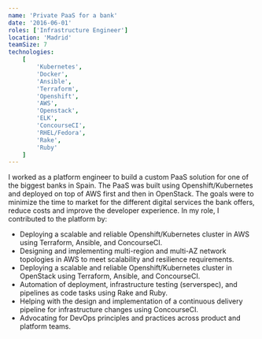 ```yaml
---
name: 'Private PaaS for a bank'
date: '2016-06-01'
roles: ['Infrastructure Engineer']
location: 'Madrid'
teamSize: 7
technologies:
    [
        'Kubernetes',
        'Docker',
        'Ansible',
        'Terraform',
        'Openshift',
        'AWS',
        'Openstack',
        'ELK',
        'ConcourseCI',
        'RHEL/Fedora',
        'Rake',
        'Ruby'
    ]
---
```


I worked as a platform engineer to build a custom PaaS solution for one of the biggest banks in Spain. The PaaS was built using Openshift/Kubernetes and deployed on top of AWS first and then in OpenStack. The goals were to minimize the time to market for the different digital services the bank offers, reduce costs and improve the developer experience. In my role, I contributed to the platform by:

-   Deploying a scalable and reliable Openshift/Kubernetes cluster in AWS using Terraform, Ansible, and ConcourseCI.
-   Designing and implementing multi-region and multi-AZ network topologies in AWS to meet scalability and resilience requirements.
-   Deploying a scalable and reliable Openshift/Kubernetes cluster in OpenStack using Terraform, Ansible, and ConcourseCI.
-   Automation of deployment, infrastructure testing (serverspec), and pipelines as code tasks using Rake and Ruby.
-   Helping with the design and implementation of a continuous delivery pipeline for infrastructure changes using ConcourseCI.
-   Advocating for DevOps principles and practices across product and platform teams.
